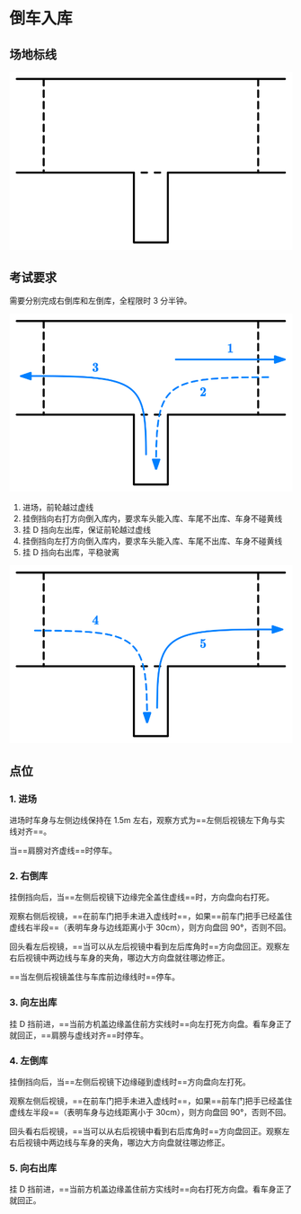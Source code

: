 # 倒车入库

## 场地标线

![](./images/reverse-parking.svg)

## 考试要求

需要分别完成右倒库和左倒库，全程限时 3 分半钟。

![](./images/reverse-parking-step-1.svg)

1. 进场，前轮越过虚线
2. 挂倒挡向右打方向倒入库内，要求车头能入库、车尾不出库、车身不碰黄线
3. 挂 D 挡向左出库，保证前轮越过虚线
4. 挂倒挡向左打方向倒入库内，要求车头能入库、车尾不出库、车身不碰黄线
5. 挂 D 挡向右出库，平稳驶离

![](./images/reverse-parking-step-2.svg)

## 点位

### 1. 进场

进场时车身与左侧边线保持在 1.5m 左右，观察方式为==左侧后视镜左下角与实线对齐==。

当==肩膀对齐虚线==时停车。

### 2. 右倒库

挂倒挡向后，当==左侧后视镜下边缘完全盖住虚线==时，方向盘向右打死。

观察右侧后视镜，==在前车门把手未进入虚线时==，如果==前车门把手已经盖住虚线右半段==（表明车身与边线距离小于 30cm），则方向盘回 90°，否则不回。

回头看左后视镜，==当可以从左后视镜中看到左后库角时==方向盘回正。观察左右后视镜中两边线与车身的夹角，哪边大方向盘就往哪边修正。

==当左侧后视镜盖住与车库前边缘线时==停车。

### 3. 向左出库

挂 D 挡前进，==当前方机盖边缘盖住前方实线时==向左打死方向盘。看车身正了就回正，==肩膀与虚线对齐==时停车。

### 4. 左倒库

挂倒挡向后，当==左侧后视镜下边缘碰到虚线时==方向盘向左打死。

观察左侧后视镜，==在前车门把手未进入虚线时==，如果==前车门把手已经盖住虚线左半段==（表明车身与边线距离小于 30cm），则方向盘回 90°，否则不回。

回头看右后视镜，==当可以从右后视镜中看到右后库角时==方向盘回正。观察左右后视镜中两边线与车身的夹角，哪边大方向盘就往哪边修正。

### 5. 向右出库

挂 D 挡前进，==当前方机盖边缘盖住前方实线时==向右打死方向盘。看车身正了就回正。
